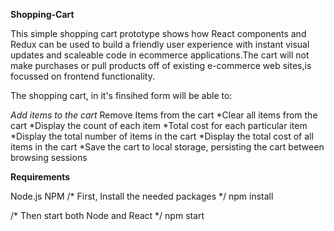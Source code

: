 **Shopping-Cart**

This simple shopping cart prototype shows how React components and Redux can be used to build a friendly user experience with instant visual updates and scaleable code in ecommerce applications.The cart will not make purchases or pull products off of existing e-commerce web sites,is focussed on frontend functionality. 

The shopping cart, in it's finsihed form will be able to:

*Add items to the cart* Remove Items from the cart *Clear all items from the cart *Display the count of each item *Total cost for each particular item *Display the total number of items in the cart *Display the total cost of all items in the cart *Save the cart to local storage, persisting the cart between browsing sessions


**Requirements**

Node.js
NPM
/* First, Install the needed packages */
npm install

/* Then start both Node and React */
npm start

